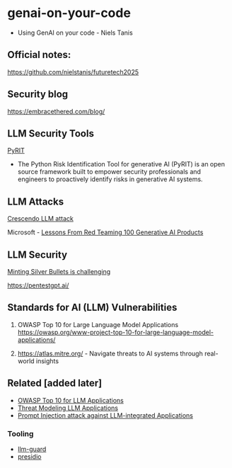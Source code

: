 # genai-on-your-code

- Using GenAI on your code - Niels Tanis

## Official notes:
https://github.com/nielstanis/futuretech2025

## Security blog

https://embracethered.com/blog/

## LLM Security Tools

[PyRIT](https://github.com/Azure/PyRIT)

- The Python Risk Identification Tool for generative AI (PyRIT) is an open source framework built to empower security professionals and engineers to proactively identify risks in generative AI systems.

## LLM Attacks

[Crescendo LLM attack](https://crescendo-the-multiturn-jailbreak.github.io/)

Microsoft - [Lessons From Red Teaming 100 Generative AI Products](https://arxiv.org/abs/2501.07238)

## LLM Security

[Minting Silver Bullets is challenging](https://www.youtube.com/watch?v=J1QMbdgnY8M)

https://pentestgpt.ai/

## Standards for AI (LLM) Vulnerabilities

1. OWASP Top 10 for Large Language Model Applications
https://owasp.org/www-project-top-10-for-large-language-model-applications/

2. https://atlas.mitre.org/ - Navigate threats to AI systems through real-world insights

## Related [added later]

- [OWASP Top 10 for LLM Applications](https://owasp.org/www-project-top-10-for-large-language-model-applications/assets/PDF/OWASP-Top-10-for-LLMs-2023-v1_0_1.pdf)
- [Threat Modeling LLM Applications](https://aivillage.org/large%20language%20models/threat-modeling-llm/)
- [Prompt Injection attack against LLM-integrated Applications](https://arxiv.org/abs/2306.05499)


### Tooling

- [llm-guard](https://github.com/protectai/llm-guard/tree/v0.3.4)
- [presidio](https://github.com/microsoft/presidio/)
